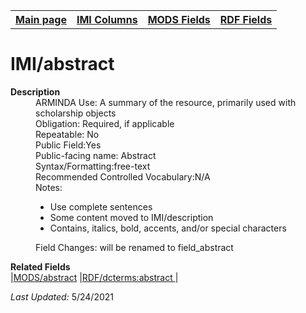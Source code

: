 <!DOCTYPE html>
<html>

<body>
<table style="width:100%">
  <tr>
    <th><a href="index.md">Main page</a></th>
	<th><a href="IMI.md">IMI Columns</a></th>
    <th><a href="MODS.md">MODS Fields</a></th>
    <th><a href="RDF.md">RDF Fields</a></th>
  </tr>
</table>

<h1>IMI/abstract</h1>
<dl>
  <dt><b>Description</b></dt>
  <dd>ARMINDA Use: A summary of the resource, primarily used with scholarship objects</dd>
  <dd>Obligation: Required, if applicable</dd>
  <dd>Repeatable: No</dd>
  <dd>Public Field:Yes</dd>
  <dd>Public-facing name: Abstract</dd>
  <dd>Syntax/Formatting:free-text
  </dd>
  <dd>Recommended Controlled Vocabulary:N/A</dd>
  <dd>Notes: 
	<ul>
		<li>Use complete sentences</li>
		<li>Some content moved to IMI/description</li>
		<li>Contains, italics, bold,  accents, and/or special characters</li>
	</ul>
	</dd>
  <dd>Field Changes: will be renamed to field_abstract </dd>
</dl>
<dl>
	<dt><b>Related Fields</b></dt>
		|<a href="mods.abstract.md">MODS/abstract</a> |<a href="rdf.abstract.md">RDF/dcterms:abstract </a>|
</dl>
<p><i>Last Updated: </i>5/24/2021</p>
</body>
</html>